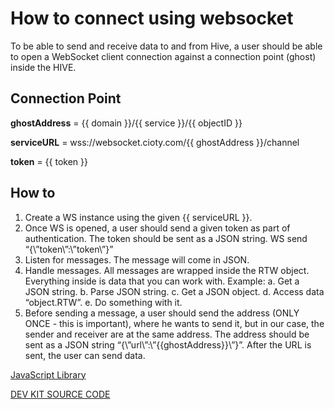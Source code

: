 # How to connect using websocket

To be able to send and receive data to and from Hive, a user should be able to open a WebSocket client connection against a connection point (ghost) inside the HIVE.

## Connection Point

**ghostAddress** = {{ domain }}/{{ service }}/{{ objectID }}

**serviceURL** = wss://websocket.cioty.com/{{ ghostAddress }}/channel

**token** = {{ token }}

## How to

  1. Create a WS instance using the given {{ serviceURL }}.
  2. Once WS is opened, a user should send a given token as part of authentication. The token should be sent as a JSON string. WS send “{\”token\”:\”token\”}”
  3. Listen for messages. The message will come in JSON.
  4. Handle messages. All messages are wrapped inside the RTW object. Everything inside is data that you can work with. Example:
    a. Get a JSON string.
    b. Parse JSON string.
    c. Get a JSON object.
    d. Access data “object.RTW”.
    e. Do something with it.
  5. Before sending a message, a user should send the address (ONLY ONCE - this is important),  where he wants to send it, but in our case, the sender and receiver are at the same address. The address should be sent as a JSON string “{\”url\”:\”{{ghostAddress}}\”}”. After the URL is sent, the user can send data.

[JavaScript Library](https://github.com/NornirAS/hive-agent/blob/main/src/ws/README.md)

[DEV KIT SOURCE CODE](https://github.com/NornirAS/hackathon-dev-kit)
